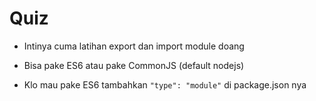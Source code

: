 # Quiz

- Intinya cuma latihan export dan import module doang

- Bisa pake ES6 atau pake CommonJS (default nodejs) 

- Klo mau pake ES6 tambahkan `"type": "module"` di package.json nya
